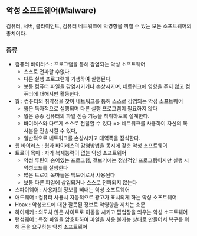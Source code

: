 


## 악성 소프트웨어(Malware)
컴퓨터, 서버, 클라이언트, 컴퓨터 네트워크에 악영향을 끼칠 수 있는 모든 소프트웨어의 총치이다.

### 종류
- 컴퓨터 바이러스 : 프로그램을 통해 감염되는 악성 소프트웨어
	- 스스로 전파할 수없다.
	- 다른 실행 프로그램에 기생하여 실행된다.
	- 보통 컴퓨터 파일을 감염시키거나 손상시키며, 네트워크에 영향을 주지 않고 컴퓨터에 대해서만 활동한다.
- 웜 : 컴퓨터의 취약점을 찾아 네트워크를 통해 스스로 감염되는 악성 소프트웨어
	- 웜은 독자적으로 실행되며 다른 실행 프로그램이 필요하지 않다
	- 웜은 종종 컴퓨터의 파일 전송 기능을 착취하도록 설계한다.
	- 바이러스와 다르게 스스로 전달할 수 있다 => 네트워크를 사용하여 자신의 복사본을 전송시킬 수 있다,
	- 일반적으로 네트워크를 손상시키고 대역폭을 잠식한다.
- 웜 바이러스 : 웜과 바이러스의 감염방법을 동시에 갖춘 악성 소프트웨어
- 트로이 목마 : 자가 복제능력이 없는 악성 소프트웨어
	- 악성 루틴이 숨어있는 프로그램, 겉보기에는 정상적인 프로그램이지만 실행 시 악성코드를 실행한다
	- 많은 트로이 목마들은 백도어로서 사용된다
	- 보통 다른 파일에 삽입되거나 스스로 전파되지 않는다
- 스파이웨어 : 사용자의 정보를 빼내는 악성 소프트웨어
- 애드웨어 : 컴퓨터 사용시 자동적으로 광고가 표시되게 하는 악성 소프트웨어
- Hoax : 악성코드에 대한 잘못된 정보로 악영향을 끼치는 소문
- 하이재커 : 의도치 않은 사이트로 이동을 시키고 팝업창을 띄우는 악성 소프트웨어
- 랜섬웨어 : 특정 파일을 암호화하여 파일을 사용 불가능 상태로 만들어서 복구를 위해 돈을 요구하는 악성 소프트웨어
<!--stackedit_data:
eyJoaXN0b3J5IjpbMjAzMDYxNTE1MV19
-->